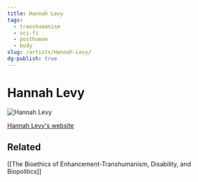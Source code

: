 ```yaml
---
title: Hannah Levy
tags:
  - transhumanism
  - sci-fi
  - posthuman
  - body
slug: /artists/Hannah-Levy/
dg-publish: true
---
```


# Hannah Levy

![Hannah Levy](https://media.discordapp.net/attachments/1193334845607268373/1193334855291912192/640-21.png?ex=65ac56b0&is=6599e1b0&hm=df5294f59312f21cffebbf9647b526ac0b820f98e1db65547068f72cdd25452c&=&width=990&height=1192)

[Hannah Levy's website](https://www.hannahslevy.com)

## Related 

[[The Bioethics of Enhancement-Transhumanism, Disability, and Biopolitics]]


